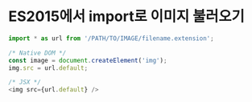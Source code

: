 # ES2015에서 import로 이미지 불러오기
```js
import * as url from '/PATH/TO/IMAGE/filename.extension';

/* Native DOM */
const image = document.createElement('img');
img.src = url.default;

/* JSX */
<img src={url.default} />
```
